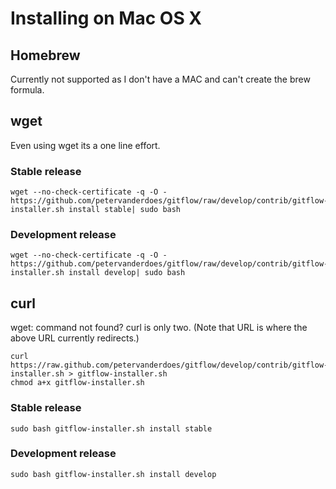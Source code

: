# Installing on Mac OS X

## Homebrew

Currently not supported as I don't have a MAC and can't create the brew formula.

## wget

Even using wget its a one line effort.

### Stable release
    wget --no-check-certificate -q -O - https://github.com/petervanderdoes/gitflow/raw/develop/contrib/gitflow-installer.sh install stable| sudo bash

### Development release
    wget --no-check-certificate -q -O - https://github.com/petervanderdoes/gitflow/raw/develop/contrib/gitflow-installer.sh install develop| sudo bash

## curl

wget: command not found?  curl is only two.  (Note that URL is where the above URL currently redirects.)

    curl https://raw.github.com/petervanderdoes/gitflow/develop/contrib/gitflow-installer.sh > gitflow-installer.sh
    chmod a+x gitflow-installer.sh

### Stable release
    sudo bash gitflow-installer.sh install stable

### Development release
    sudo bash gitflow-installer.sh install develop